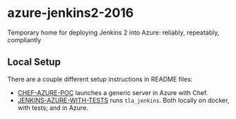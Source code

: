 # azure-jenkins2-2016

Temporary home for deploying Jenkins 2 into Azure: reliably, repeatably, compliantly


## Local Setup
There are a couple different setup instructions in README files:
- [CHEF-AZURE-POC](CHEF-AZURE-POC.markdown) launches a generic server in Azure with Chef.
- [JENKINS-AZURE-WITH-TESTS](JENKINS-AZURE-WITH-TESTS.markdown) runs `tla_jenkins`. Both locally on docker, with tests; and in Azure.

